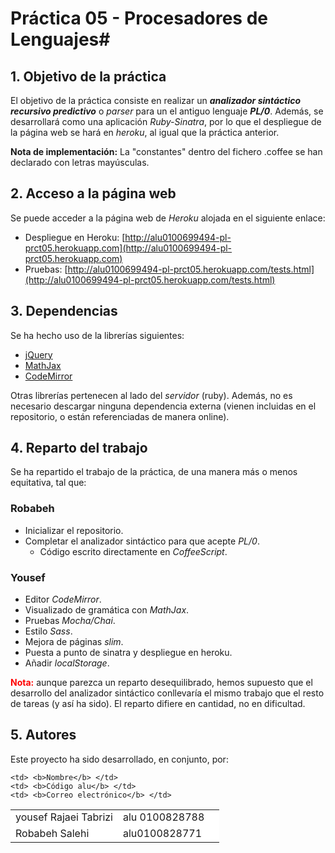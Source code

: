 ﻿# Práctica 05 - Procesadores de Lenguajes#
## 1. Objetivo de la práctica ##

El objetivo de la práctica consiste en realizar un ***analizador sintáctico recursivo predictivo*** o *parser* para un el antiguo lenguaje ***PL/0***. Además, se desarrollará como una aplicación *Ruby-Sinatra*, por lo que el despliegue de la página web se hará en *heroku*, al igual que la práctica anterior.

**Nota de implementación:** La "constantes" dentro del fichero .coffee se han declarado con letras mayúsculas.

## 2. Acceso a la página web ##
Se puede acceder a la página web de *Heroku* alojada en el siguiente enlace:

- Despliegue en Heroku: [http://alu0100699494-pl-prct05.herokuapp.com](http://alu0100699494-pl-prct05.herokuapp.com)
- Pruebas: [http://alu0100699494-pl-prct05.herokuapp.com/tests.html](http://alu0100699494-pl-prct05.herokuapp.com/tests.html)

## 3. Dependencias ##
Se ha hecho uso de la librerías siguientes:

- [jQuery](http://jquery.com/)
- [MathJax](http://docs.mathjax.org/en/latest/start.html)
- [CodeMirror](http://codemirror.net/)

Otras librerías pertenecen al lado del *servidor* (ruby). Además, no es necesario descargar ninguna dependencia externa (vienen incluidas en el repositorio, o están referenciadas de manera online).

## 4. Reparto del trabajo ##

Se ha repartido el trabajo de la práctica, de una manera más o menos equitativa, tal que:

### Robabeh ###
- Inicializar el repositorio.
- Completar el analizador sintáctico para que acepte *PL/0*.
	- Código escrito directamente en *CoffeeScript*.

### Yousef ###
- Editor *CodeMirror*.
- Visualizado de gramática con *MathJax*.
- Pruebas *Mocha/Chai*.
- Estilo *Sass*.
- Mejora de páginas *slim*.
- Puesta a punto de sinatra y despliegue en heroku.
- Añadir *localStorage*.

<span style="color: red; font-weight: bold;">Nota:</span> aunque parezca un reparto desequilibrado, hemos supuesto que el desarrollo del analizador sintáctico conllevaría el mismo trabajo que el resto de tareas (y así ha sido). El reparto difiere en cantidad, no en dificultad.


## 5. Autores ##
Este proyecto ha sido desarrollado, en conjunto, por:

<!-- Tabla -->
<table cellspacing="0">
  <tr  style="background-color: #800000;">

    <td> <b>Nombre</b> </td>
    <td> <b>Código alu</b> </td>
	<td> <b>Correo electrónico</b> </td>
  </tr>
  <tr style="background-color: #FFFFFF;">
    <td> yousef Rajaei Tabrizi </td>
    <td> alu 0100828788</td>
	<td> <a href="https://www.facebook.com/brisa.spn2014?ref=tn_tnmn"</a> </td>
  </tr>
  <tr style="background-color: #FFFFFF;">
    <td> Robabeh Salehi </td>
    <td> alu0100828771 </td>
	<td> <a href="https://www.facebook.com/brisa.spn2014?ref=tn_tnmn"</a> </td>
  </tr>
</table>
<!-- Fin tabla -->

